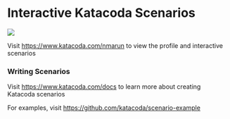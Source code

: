 # Interactive Katacoda Scenarios

[![](http://shields.katacoda.com/katacoda/nmarun/count.svg)](https://www.katacoda.com/nmarun "Get your profile on Katacoda.com")

Visit https://www.katacoda.com/nmarun to view the profile and interactive scenarios

### Writing Scenarios
Visit https://www.katacoda.com/docs to learn more about creating Katacoda scenarios

For examples, visit https://github.com/katacoda/scenario-example
